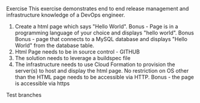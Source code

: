 Exercise
This exercise demonstrates end to end release management and infrastructure knowledge of a DevOps engineer.
1. Create a html page which says "Hello World". Bonus - Page is in a programming language of your choice and displays "hello world". Bonus Bonus -  page that connects to a MySQL database and displays "Hello World" from the database table.
2. Html Page needs to be in source control - GITHUB
3. The solution needs to leverage a buildspec file
4. The infrastructure needs to use Cloud Formation to provision the server(s) to host and display the html page. No restriction on OS other than the HTML page needs to be accessible via HTTP. Bonus - the page is accessible via https

 
Test branches

